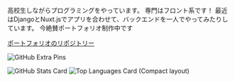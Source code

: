 高校生しながらプログラミングをやっています。
専門はフロント系です！
最近はDjangoとNuxt.jsでアプリを合わせて、バックエンドを一人でやってみたりしています。
今絶賛ポートフォリオ制作中です

[ポートフォリオのリポジトリー](https://github.com/HEKUCHAN/PortFolio)

![GitHub Extra Pins](https://github-readme-stats.vercel.app/api/pin/?username=HEKUCHAN&repo=Portfolio&theme=dracula)


![GitHub Stats Card](https://github-readme-stats.vercel.app/api?username=HEKUCHAN&show_icons=true&theme=dracula&count_private=true)
![Top Languages Card (Compact layout)](https://github-readme-stats.vercel.app/api/top-langs/?username=HEKUCHAN&layout=compact&dracula)
